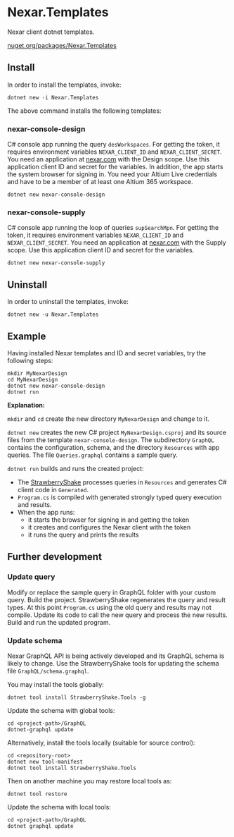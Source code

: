 # Nexar.Templates

[nexar.com]: https://nexar.com/
[StrawberryShake]: https://github.com/ChilliCream/hotchocolate

Nexar client dotnet templates.

[nuget.org/packages/Nexar.Templates](https://www.nuget.org/packages/Nexar.Templates/)

## Install

In order to install the templates, invoke:

```
dotnet new -i Nexar.Templates
```

The above command installs the following templates:

### nexar-console-design

C# console app running the query `desWorkspaces`.
For getting the token, it requires environment variables `NEXAR_CLIENT_ID` and `NEXAR_CLIENT_SECRET`.
You need an application at [nexar.com] with the Design scope.
Use this application client ID and secret for the variables.
In addition, the app starts the system browser for signing in.
You need your Altium Live credentials and have to be a member of at least one Altium 365 workspace.

    dotnet new nexar-console-design

### nexar-console-supply

C# console app running the loop of queries `supSearchMpn`.
For getting the token, it requires environment variables `NEXAR_CLIENT_ID` and `NEXAR_CLIENT_SECRET`.
You need an application at [nexar.com] with the Supply scope.
Use this application client ID and secret for the variables.

    dotnet new nexar-console-supply

## Uninstall

In order to uninstall the templates, invoke:

```
dotnet new -u Nexar.Templates
```

## Example

Having installed Nexar templates and ID and secret variables, try the following steps:

```
mkdir MyNexarDesign
cd MyNexarDesign
dotnet new nexar-console-design
dotnet run
```

**Explanation:**

`mkdir` and `cd` create the new directory `MyNexarDesign` and change to it.

`dotnet new` creates the new C# project `MyNexarDesign.csproj` and its source files from the template `nexar-console-design`.
The subdirectory `GraphQL` contains the configuration, schema, and the directory `Resources` with app queries.
The file `Queries.graphql` contains a sample query.

`dotnet run` builds and runs the created project:

- The [StrawberryShake] processes queries in `Resources` and generates C# client code in `Generated`.
- `Program.cs` is compiled with generated strongly typed query execution and results.
- When the app runs:
    - it starts the browser for signing in and getting the token
    - it creates and configures the Nexar client with the token
    - it runs the query and prints the results

## Further development

### Update query

Modify or replace the sample query in GraphQL folder with your custom query.
Build the project. StrawberryShake regenerates the query and result types.
At this point `Program.cs` using the old query and results may not compile.
Update its code to call the new query and process the new results.
Build and run the updated program.

### Update schema

Nexar GraphQL API is being actively developed and its GraphQL schema is likely to change.
Use the StrawberryShake tools for updating the schema file `GraphQL/schema.graphql`.

You may install the tools globally:

    dotnet tool install StrawberryShake.Tools -g

Update the schema with global tools:

    cd <project-path>/GraphQL
    dotnet-graphql update

Alternatively, install the tools locally (suitable for source control):

    cd <repository-root>
    dotnet new tool-manifest
    dotnet tool install StrawberryShake.Tools

Then on another machine you may restore local tools as:

    dotnet tool restore

Update the schema with local tools:

    cd <project-path>/GraphQL
    dotnet graphql update
